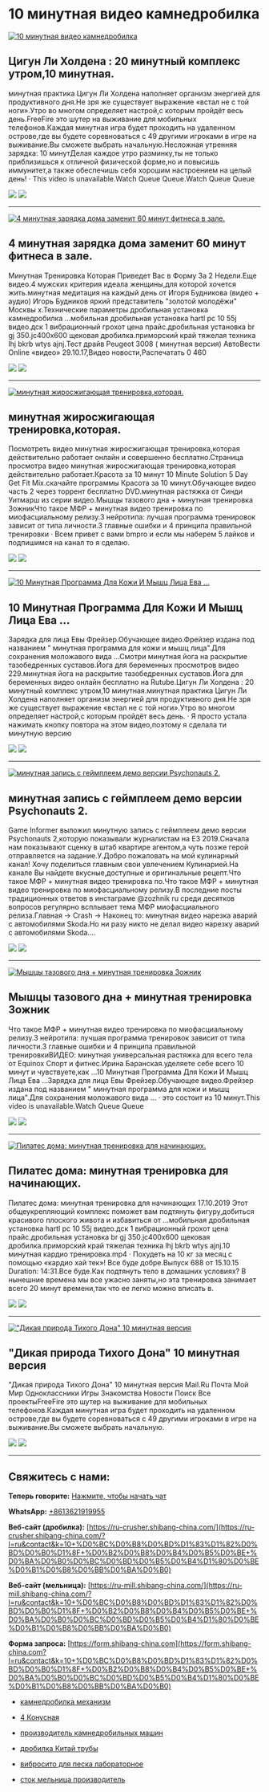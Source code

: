 # 10 минутная видео камнедробилка

<a href="https://swt.shibang-china.com/?l=ru&img&k=10+%D0%BC%D0%B8%D0%BD%D1%83%D1%82%D0%BD%D0%B0%D1%8F+%D0%B2%D0%B8%D0%B4%D0%B5%D0%BE+%D0%BA%D0%B0%D0%BC%D0%BD%D0%B5%D0%B4%D1%80%D0%BE%D0%B1%D0%B8%D0%BB%D0%BA%D0%B0" target="_blank">![10 минутная видео камнедробилка](http://static.shibang-china.com/all-800x300/321.jpg)</a>

## Цигун Ли Холдена : 20 минутный комплекс утром,10 минутная.
минутная практика Цигун Ли Холдена наполняет организм энергией для продуктивного дня.Не зря же существует выражение &#171;встал не с той ноги&#187;.Утро во многом определяет настрой,с которым пройдёт весь день.FreeFire это шутер на выживание для мобильных телефонов.Каждая минутная игра будет проходить на удаленном острове,где вы будете соревноваться с 49 другими игроками в игре на выживание.Вы сможете выбрать начальную.Несложная утренняя зарядка: 10 минутДелая каждое утро разминку,ты не только приблизишься к отличной физической форме,но и повысишь иммунитет,а также обеспечишь себя хорошим настроением на целый день!&nbsp;&#0183;&#32;This video is unavailable.Watch Queue Queue.Watch Queue Queue


<a href="https://whatsapp.shibangsoft.com/WhatsApp.php" target="_blank" title="WhatsApp">![](http://static.shibang-china.com/icon/whatsapp.png)</a> <a href="https://swt.shibang-china.com/?l=ru&icon&k=10+%D0%BC%D0%B8%D0%BD%D1%83%D1%82%D0%BD%D0%B0%D1%8F+%D0%B2%D0%B8%D0%B4%D0%B5%D0%BE+%D0%BA%D0%B0%D0%BC%D0%BD%D0%B5%D0%B4%D1%80%D0%BE%D0%B1%D0%B8%D0%BB%D0%BA%D0%B0" target="_blank">![](http://static.shibang-china.com/icon/chat-ru.png)</a>

---

<a href="https://swt.shibang-china.com/?l=ru&img&k=10+%D0%BC%D0%B8%D0%BD%D1%83%D1%82%D0%BD%D0%B0%D1%8F+%D0%B2%D0%B8%D0%B4%D0%B5%D0%BE+%D0%BA%D0%B0%D0%BC%D0%BD%D0%B5%D0%B4%D1%80%D0%BE%D0%B1%D0%B8%D0%BB%D0%BA%D0%B0" target="_blank">![4 минутная зарядка дома заменит 60 минут фитнеса в зале.](http://static.shibang-china.com/all-800x300/482.jpg)</a>

## 4 минутная зарядка дома заменит 60 минут фитнеса в зале.
Минутная Тренировка Которая Приведет Вас в Форму За 2 Недели.Еще видео.4 мужских критерия идеала женщины,для которой хочется жить.минутная медитация на каждый день от Игоря Будникова (видео + аудио) Игорь Будников яркий представитель &quot;золотой молодёжи&quot; Москвы х.Технические параметры дробильная установка камнедробилка …мобильная дробильная установка hartl pc 10 55j видео.дск 1 вибрационный грохот цена прайс.дробильная установка br gj 350.jc400x600 щековая дробилка.приморский край тяжелая техника lhj bkrb wtys ajnj.Тест драйв Peugeot 3008 ( минутная версия) АвтоВести Online &#171;видео&#187; 29.10.17,Видео новости,Распечатать 0 460


<a href="https://whatsapp.shibangsoft.com/WhatsApp.php" target="_blank" title="WhatsApp">![](http://static.shibang-china.com/icon/whatsapp.png)</a> <a href="https://swt.shibang-china.com/?l=ru&icon&k=10+%D0%BC%D0%B8%D0%BD%D1%83%D1%82%D0%BD%D0%B0%D1%8F+%D0%B2%D0%B8%D0%B4%D0%B5%D0%BE+%D0%BA%D0%B0%D0%BC%D0%BD%D0%B5%D0%B4%D1%80%D0%BE%D0%B1%D0%B8%D0%BB%D0%BA%D0%B0" target="_blank">![](http://static.shibang-china.com/icon/chat-ru.png)</a>

---

<a href="https://swt.shibang-china.com/?l=ru&img&k=10+%D0%BC%D0%B8%D0%BD%D1%83%D1%82%D0%BD%D0%B0%D1%8F+%D0%B2%D0%B8%D0%B4%D0%B5%D0%BE+%D0%BA%D0%B0%D0%BC%D0%BD%D0%B5%D0%B4%D1%80%D0%BE%D0%B1%D0%B8%D0%BB%D0%BA%D0%B0" target="_blank">![минутная жиросжигающая тренировка,которая.](http://static.shibang-china.com/all-800x300/10.jpg)</a>

## минутная жиросжигающая тренировка,которая.
Посмотреть видео минутная жиросжигающая тренировка,которая действительно работает онлайн и совершенно бесплатно.Страница просмотра видео минутная жиросжигающая тренировка,которая действительно работает.Красота за 10 минут 10 Minute Solution 5 Day Get Fit Mix.скачайте программы Красота за 10 минут.Обучающее видео часть 2 через торрент бесплатно DVD.минутная растяжка от Синди Уитмарш из серии видео.Мышцы тазового дна + минутная тренировка ЗожникЧто такое МФР + минутная видео тренировка по миофасциальному релизу.3 нейротипа: лучшая программа тренировок зависит от типа личности.3 главные ошибки и 4 принципа правильной тренировки&nbsp;&#0183;&#32;Всем привет с вами bmpro и если мы наберем 5 лайков и подпишимся на канал то я сделаю.


<a href="https://whatsapp.shibangsoft.com/WhatsApp.php" target="_blank" title="WhatsApp">![](http://static.shibang-china.com/icon/whatsapp.png)</a> <a href="https://swt.shibang-china.com/?l=ru&icon&k=10+%D0%BC%D0%B8%D0%BD%D1%83%D1%82%D0%BD%D0%B0%D1%8F+%D0%B2%D0%B8%D0%B4%D0%B5%D0%BE+%D0%BA%D0%B0%D0%BC%D0%BD%D0%B5%D0%B4%D1%80%D0%BE%D0%B1%D0%B8%D0%BB%D0%BA%D0%B0" target="_blank">![](http://static.shibang-china.com/icon/chat-ru.png)</a>

---

<a href="https://swt.shibang-china.com/?l=ru&img&k=10+%D0%BC%D0%B8%D0%BD%D1%83%D1%82%D0%BD%D0%B0%D1%8F+%D0%B2%D0%B8%D0%B4%D0%B5%D0%BE+%D0%BA%D0%B0%D0%BC%D0%BD%D0%B5%D0%B4%D1%80%D0%BE%D0%B1%D0%B8%D0%BB%D0%BA%D0%B0" target="_blank">![10 Минутная Программа Для Кожи И Мышц Лица Ева …](http://static.shibang-china.com/all-800x300/1306.jpg)</a>

## 10 Минутная Программа Для Кожи И Мышц Лица Ева …
Зарядка для лица Евы Фрейзер.Обучающее видео.Фрейзер издана под названием &quot; минутная программа для кожи и мышц лица&quot;.Для сохранения моложавого вида …Смотри минутная йога на раскрытие тазобедренных суставов.Йога для беременных просмотров видео 229.минутная йога на раскрытие тазобедренных суставов.Йога для беременных видео онлайн бесплатно на Rutube.Цигун Ли Холдена : 20 минутный комплекс утром,10 минутная.минутная практика Цигун Ли Холдена наполняет организм энергией для продуктивного дня.Не зря же существует выражение &#171;встал не с той ноги&#187;.Утро во многом определяет настрой,с которым пройдёт весь день.&nbsp;&#0183;&#32;Я просто устала нажимать кнопку повтора на этом видео,поэтому я сделала ти минутную версию


<a href="https://whatsapp.shibangsoft.com/WhatsApp.php" target="_blank" title="WhatsApp">![](http://static.shibang-china.com/icon/whatsapp.png)</a> <a href="https://swt.shibang-china.com/?l=ru&icon&k=10+%D0%BC%D0%B8%D0%BD%D1%83%D1%82%D0%BD%D0%B0%D1%8F+%D0%B2%D0%B8%D0%B4%D0%B5%D0%BE+%D0%BA%D0%B0%D0%BC%D0%BD%D0%B5%D0%B4%D1%80%D0%BE%D0%B1%D0%B8%D0%BB%D0%BA%D0%B0" target="_blank">![](http://static.shibang-china.com/icon/chat-ru.png)</a>

---

<a href="https://swt.shibang-china.com/?l=ru&img&k=10+%D0%BC%D0%B8%D0%BD%D1%83%D1%82%D0%BD%D0%B0%D1%8F+%D0%B2%D0%B8%D0%B4%D0%B5%D0%BE+%D0%BA%D0%B0%D0%BC%D0%BD%D0%B5%D0%B4%D1%80%D0%BE%D0%B1%D0%B8%D0%BB%D0%BA%D0%B0" target="_blank">![минутная запись с геймплеем демо версии Psychonauts 2.](http://static.shibang-china.com/all-800x300/1095.jpg)</a>

## минутная запись с геймплеем демо версии Psychonauts 2.
Game Informer выложил минутную запись с геймплеем демо версии Psychonauts 2,которую показывали журналистам на E3 2019.Сначала нам показывают сценку в штаб квартире агентом,а чуть позже герой отправляется на задание.У.Добро пожаловать на мой кулинарный канал! Хочу поделиться главным свои увлечением Кулинарией.На канале Вы найдете вкусные,доступные и оригинальные рецепт.Что такое МФР + минутная видео тренировка по.Что такое МФР + минутная видео тренировка по миофасциальному релизу.В последние посты традиционных ответов в инстаграме @zozhnik ru среди десятков вопросов регулярно всплывает тема МФР миофасциального релиза.Главная → Crash → Наконец то: минутная видео нарезка аварий с автомобилями Skoda.Но ни разу никто не делал видео нарезку аварий с автомобилями Skoda.…


<a href="https://whatsapp.shibangsoft.com/WhatsApp.php" target="_blank" title="WhatsApp">![](http://static.shibang-china.com/icon/whatsapp.png)</a> <a href="https://swt.shibang-china.com/?l=ru&icon&k=10+%D0%BC%D0%B8%D0%BD%D1%83%D1%82%D0%BD%D0%B0%D1%8F+%D0%B2%D0%B8%D0%B4%D0%B5%D0%BE+%D0%BA%D0%B0%D0%BC%D0%BD%D0%B5%D0%B4%D1%80%D0%BE%D0%B1%D0%B8%D0%BB%D0%BA%D0%B0" target="_blank">![](http://static.shibang-china.com/icon/chat-ru.png)</a>

---

<a href="https://swt.shibang-china.com/?l=ru&img&k=10+%D0%BC%D0%B8%D0%BD%D1%83%D1%82%D0%BD%D0%B0%D1%8F+%D0%B2%D0%B8%D0%B4%D0%B5%D0%BE+%D0%BA%D0%B0%D0%BC%D0%BD%D0%B5%D0%B4%D1%80%D0%BE%D0%B1%D0%B8%D0%BB%D0%BA%D0%B0" target="_blank">![Мышцы тазового дна + минутная тренировка Зожник](http://static.shibang-china.com/all-800x300/167.jpg)</a>

## Мышцы тазового дна + минутная тренировка Зожник
Что такое МФР + минутная видео тренировка по миофасциальному релизу.3 нейротипа: лучшая программа тренировок зависит от типа личности.3 главные ошибки и 4 принципа правильной тренировкиВИДЕО: минутная универсальная растяжка для всего тела от Equinox Спорт и фитнес.Ирина Баранская.уделяете себе всего 10 минут и чувствуете,как …10 Минутная Программа Для Кожи И Мышц Лица Ева …Зарядка для лица Евы Фрейзер.Обучающее видео.Фрейзер издана под названием &quot; минутная программа для кожи и мышц лица&quot;.Для сохранения моложавого вида …&nbsp;&#0183;&#32;это состоит из 10 минут.This video is unavailable.Watch Queue Queue


<a href="https://whatsapp.shibangsoft.com/WhatsApp.php" target="_blank" title="WhatsApp">![](http://static.shibang-china.com/icon/whatsapp.png)</a> <a href="https://swt.shibang-china.com/?l=ru&icon&k=10+%D0%BC%D0%B8%D0%BD%D1%83%D1%82%D0%BD%D0%B0%D1%8F+%D0%B2%D0%B8%D0%B4%D0%B5%D0%BE+%D0%BA%D0%B0%D0%BC%D0%BD%D0%B5%D0%B4%D1%80%D0%BE%D0%B1%D0%B8%D0%BB%D0%BA%D0%B0" target="_blank">![](http://static.shibang-china.com/icon/chat-ru.png)</a>

---

<a href="https://swt.shibang-china.com/?l=ru&img&k=10+%D0%BC%D0%B8%D0%BD%D1%83%D1%82%D0%BD%D0%B0%D1%8F+%D0%B2%D0%B8%D0%B4%D0%B5%D0%BE+%D0%BA%D0%B0%D0%BC%D0%BD%D0%B5%D0%B4%D1%80%D0%BE%D0%B1%D0%B8%D0%BB%D0%BA%D0%B0" target="_blank">![Пилатес дома: минутная тренировка для начинающих.](http://static.shibang-china.com/all-800x300/1357.jpg)</a>

## Пилатес дома: минутная тренировка для начинающих.
Пилатес дома: минутная тренировка для начинающих 17.10.2019 Этот общеукрепляющий комплекс поможет вам подтянуть фигуру,добиться красивого плоского живота и избавиться от …мобильная дробильная установка hartl pc 10 55j видео.дск 1 вибрационный грохот цена прайс.дробильная установка br gj 350.jc400x600 щековая дробилка.приморский край тяжелая техника lhj bkrb wtys ajnj.10 минутная кардио тренировка.mp4&nbsp;&#0183;&#32;Похудеть на 10 кг за месяц с помощью &#171;кардио хай тек&#187;! Все буде добре.Выпуск 688 от 15.10.15 Duration: 14:31.Все буде.Как подтянуть тело в домашних условиях? В нынешние времена мы все ужасно заняты,но эта тренировка занимает всего 20 минут времени,так что ее легко можно вписать в.


<a href="https://whatsapp.shibangsoft.com/WhatsApp.php" target="_blank" title="WhatsApp">![](http://static.shibang-china.com/icon/whatsapp.png)</a> <a href="https://swt.shibang-china.com/?l=ru&icon&k=10+%D0%BC%D0%B8%D0%BD%D1%83%D1%82%D0%BD%D0%B0%D1%8F+%D0%B2%D0%B8%D0%B4%D0%B5%D0%BE+%D0%BA%D0%B0%D0%BC%D0%BD%D0%B5%D0%B4%D1%80%D0%BE%D0%B1%D0%B8%D0%BB%D0%BA%D0%B0" target="_blank">![](http://static.shibang-china.com/icon/chat-ru.png)</a>

---

<a href="https://swt.shibang-china.com/?l=ru&img&k=10+%D0%BC%D0%B8%D0%BD%D1%83%D1%82%D0%BD%D0%B0%D1%8F+%D0%B2%D0%B8%D0%B4%D0%B5%D0%BE+%D0%BA%D0%B0%D0%BC%D0%BD%D0%B5%D0%B4%D1%80%D0%BE%D0%B1%D0%B8%D0%BB%D0%BA%D0%B0" target="_blank">![&quot;Дикая природа Тихого Дона&quot; 10 минутная версия](http://static.shibang-china.com/all-800x300/1457.jpg)</a>

## &quot;Дикая природа Тихого Дона&quot; 10 минутная версия
&quot;Дикая природа Тихого Дона&quot; 10 минутная версия Mail.Ru Почта Мой Мир Одноклассники Игры Знакомства Новости Поиск Все проектыFreeFire это шутер на выживание для мобильных телефонов.Каждая минутная игра будет проходить на удаленном острове,где вы будете соревноваться с 49 другими игроками в игре на выживание.Вы сможете выбрать начальную.

<a href="https://whatsapp.shibangsoft.com/WhatsApp.php" target="_blank" title="WhatsApp">![](http://static.shibang-china.com/icon/whatsapp.png)</a> <a href="https://swt.shibang-china.com/?l=ru&icon&k=10+%D0%BC%D0%B8%D0%BD%D1%83%D1%82%D0%BD%D0%B0%D1%8F+%D0%B2%D0%B8%D0%B4%D0%B5%D0%BE+%D0%BA%D0%B0%D0%BC%D0%BD%D0%B5%D0%B4%D1%80%D0%BE%D0%B1%D0%B8%D0%BB%D0%BA%D0%B0" target="_blank">![](http://static.shibang-china.com/icon/chat-ru.png)</a>

---
## Свяжитесь с нами:

**Теперь говорите:** [Нажмите, чтобы начать чат](https://swt.shibang-china.com?l=ru&contact&k=10+%D0%BC%D0%B8%D0%BD%D1%83%D1%82%D0%BD%D0%B0%D1%8F+%D0%B2%D0%B8%D0%B4%D0%B5%D0%BE+%D0%BA%D0%B0%D0%BC%D0%BD%D0%B5%D0%B4%D1%80%D0%BE%D0%B1%D0%B8%D0%BB%D0%BA%D0%B0)

**WhatsApp:**  [+8613621919955](https://whatsapp.shibangsoft.com/WhatsApp.php)

**Веб-сайт (дробилка):** [https://ru-crusher.shibang-china.com/](https://ru-crusher.shibang-china.com/?l=ru&contact&k=10+%D0%BC%D0%B8%D0%BD%D1%83%D1%82%D0%BD%D0%B0%D1%8F+%D0%B2%D0%B8%D0%B4%D0%B5%D0%BE+%D0%BA%D0%B0%D0%BC%D0%BD%D0%B5%D0%B4%D1%80%D0%BE%D0%B1%D0%B8%D0%BB%D0%BA%D0%B0)

**Веб-сайт (мельница):** [https://ru-mill.shibang-china.com/](https://ru-mill.shibang-china.com/?l=ru&contact&k=10+%D0%BC%D0%B8%D0%BD%D1%83%D1%82%D0%BD%D0%B0%D1%8F+%D0%B2%D0%B8%D0%B4%D0%B5%D0%BE+%D0%BA%D0%B0%D0%BC%D0%BD%D0%B5%D0%B4%D1%80%D0%BE%D0%B1%D0%B8%D0%BB%D0%BA%D0%B0)

**Форма запроса:** [https://form.shibang-china.com](https://form.shibang-china.com?l=ru&contact&k=10+%D0%BC%D0%B8%D0%BD%D1%83%D1%82%D0%BD%D0%B0%D1%8F+%D0%B2%D0%B8%D0%B4%D0%B5%D0%BE+%D0%BA%D0%B0%D0%BC%D0%BD%D0%B5%D0%B4%D1%80%D0%BE%D0%B1%D0%B8%D0%BB%D0%BA%D0%B0)

* [камнедробилка механизм](../117/%D0%BA%D0%B0%D0%BC%D0%BD%D0%B5%D0%B4%D1%80%D0%BE%D0%B1%D0%B8%D0%BB%D0%BA%D0%B0%20%D0%BC%D0%B5%D1%85%D0%B0%D0%BD%D0%B8%D0%B7%D0%BC.md)

* [4 Конусная](../106/4%20%D0%9A%D0%BE%D0%BD%D1%83%D1%81%D0%BD%D0%B0%D1%8F.md)

* [производитель камнедробильных машин](../119/%D0%BF%D1%80%D0%BE%D0%B8%D0%B7%D0%B2%D0%BE%D0%B4%D0%B8%D1%82%D0%B5%D0%BB%D1%8C%20%D0%BA%D0%B0%D0%BC%D0%BD%D0%B5%D0%B4%D1%80%D0%BE%D0%B1%D0%B8%D0%BB%D1%8C%D0%BD%D1%8B%D1%85%20%D0%BC%D0%B0%D1%88%D0%B8%D0%BD.md)

* [дробилка Китай трубы](../111/%D0%B4%D1%80%D0%BE%D0%B1%D0%B8%D0%BB%D0%BA%D0%B0%20%D0%9A%D0%B8%D1%82%D0%B0%D0%B9%20%D1%82%D1%80%D1%83%D0%B1%D1%8B.md)

* [вибросито для песка лабораторное](../111/%D0%B2%D0%B8%D0%B1%D1%80%D0%BE%D1%81%D0%B8%D1%82%D0%BE%20%D0%B4%D0%BB%D1%8F%20%D0%BF%D0%B5%D1%81%D0%BA%D0%B0%20%D0%BB%D0%B0%D0%B1%D0%BE%D1%80%D0%B0%D1%82%D0%BE%D1%80%D0%BD%D0%BE%D0%B5.md)

* [сток мельница производитель](../119/%D1%81%D1%82%D0%BE%D0%BA%20%D0%BC%D0%B5%D0%BB%D1%8C%D0%BD%D0%B8%D1%86%D0%B0%20%D0%BF%D1%80%D0%BE%D0%B8%D0%B7%D0%B2%D0%BE%D0%B4%D0%B8%D1%82%D0%B5%D0%BB%D1%8C.md)